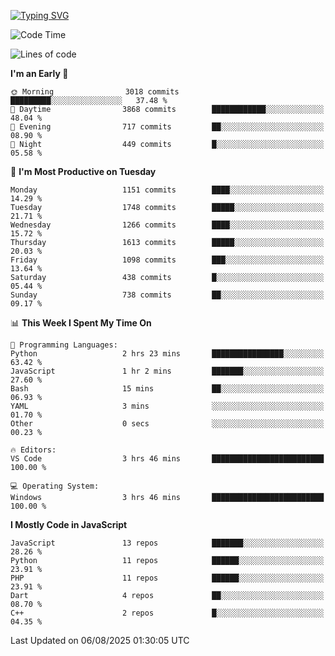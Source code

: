 [![Typing SVG](https://readme-typing-svg.demolab.com?font=Fira+Code&pause=1000&color=F7F7F7&random=false&width=435&lines=Hi+%F0%9F%91%8B%2C+I'm+Rafiu+Sidqi;Junior+Backend+Developer)](https://git.io/typing-svg)
<!--START_SECTION:waka-->
![Code Time](http://img.shields.io/badge/Code%20Time-836%20hrs%2013%20mins-blue)

![Lines of code](https://img.shields.io/badge/From%20Hello%20World%20I%27ve%20Written-2.6%20million%20lines%20of%20code-blue)

**I'm an Early 🐤** 

```text
🌞 Morning                3018 commits        █████████░░░░░░░░░░░░░░░░   37.48 % 
🌆 Daytime                3868 commits        ████████████░░░░░░░░░░░░░   48.04 % 
🌃 Evening                717 commits         ██░░░░░░░░░░░░░░░░░░░░░░░   08.90 % 
🌙 Night                  449 commits         █░░░░░░░░░░░░░░░░░░░░░░░░   05.58 % 
```
📅 **I'm Most Productive on Tuesday** 

```text
Monday                   1151 commits        ████░░░░░░░░░░░░░░░░░░░░░   14.29 % 
Tuesday                  1748 commits        █████░░░░░░░░░░░░░░░░░░░░   21.71 % 
Wednesday                1266 commits        ████░░░░░░░░░░░░░░░░░░░░░   15.72 % 
Thursday                 1613 commits        █████░░░░░░░░░░░░░░░░░░░░   20.03 % 
Friday                   1098 commits        ███░░░░░░░░░░░░░░░░░░░░░░   13.64 % 
Saturday                 438 commits         █░░░░░░░░░░░░░░░░░░░░░░░░   05.44 % 
Sunday                   738 commits         ██░░░░░░░░░░░░░░░░░░░░░░░   09.17 % 
```


📊 **This Week I Spent My Time On** 

```text
💬 Programming Languages: 
Python                   2 hrs 23 mins       ████████████████░░░░░░░░░   63.42 % 
JavaScript               1 hr 2 mins         ███████░░░░░░░░░░░░░░░░░░   27.60 % 
Bash                     15 mins             ██░░░░░░░░░░░░░░░░░░░░░░░   06.93 % 
YAML                     3 mins              ░░░░░░░░░░░░░░░░░░░░░░░░░   01.70 % 
Other                    0 secs              ░░░░░░░░░░░░░░░░░░░░░░░░░   00.23 % 

🔥 Editors: 
VS Code                  3 hrs 46 mins       █████████████████████████   100.00 % 

💻 Operating System: 
Windows                  3 hrs 46 mins       █████████████████████████   100.00 % 
```

**I Mostly Code in JavaScript** 

```text
JavaScript               13 repos            ███████░░░░░░░░░░░░░░░░░░   28.26 % 
Python                   11 repos            ██████░░░░░░░░░░░░░░░░░░░   23.91 % 
PHP                      11 repos            ██████░░░░░░░░░░░░░░░░░░░   23.91 % 
Dart                     4 repos             ██░░░░░░░░░░░░░░░░░░░░░░░   08.70 % 
C++                      2 repos             █░░░░░░░░░░░░░░░░░░░░░░░░   04.35 % 
```




 Last Updated on 06/08/2025 01:30:05 UTC
<!--END_SECTION:waka-->

